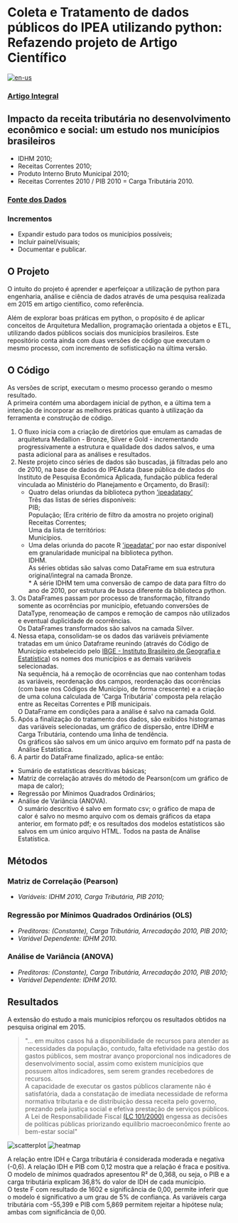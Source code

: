 # Coleta e Tratamento de dados públicos do IPEA utilizando python: Refazendo projeto de Artigo Científico

[![en-us](https://img.shields.io/badge/lang-en--us-red.svg)](https://github.com/puffdapaz/pythonIPEA/blob/main/README.en-US.md)

### [Artigo Integral](https://github.com/puffdapaz/pythonIPEA/blob/main/Impacto%20da%20receita%20tributária%20no%20desenvolvimento%20econômico%20e%20social.%20um%20estudo%20nos%20municípios%20brasileiros.pdf)

## Impacto da receita tributária no desenvolvimento econômico e social: um estudo nos municípios brasileiros
- IDHM 2010;
- Receitas Correntes 2010;
- Produto Interno Bruto Municipal 2010;
- Receitas Correntes 2010 / PIB 2010 = Carga Tributária 2010.

### [Fonte dos Dados](http://www.ipeadata.gov.br/Default.aspx)

### Incrementos
- Expandir estudo para todos os municípios possíveis;
- Incluir painel/visuais;
- Documentar e publicar.

## O Projeto
O intuito do projeto é aprender e aperfeiçoar a utilização de python para engenharia, análise e ciência de dados através de uma pesquisa realizada em 2015 em artigo científico, como referência.

Além de explorar boas práticas em python, o propósito é de aplicar conceitos de Arquitetura Medallion, programação orientada a objetos e ETL, utilizando dados públicos sociais dos municípios brasileiros. Este repositório conta ainda com duas versões de código que executam o mesmo processo, com incremento de sofisticação na última versão.

## O Código
As versões de script, executam o mesmo processo gerando o mesmo resultado. <br/>
A primeira contém uma abordagem inicial de python, e a última tem a intenção de incorporar as melhores práticas quanto à utilização da ferramenta e construção de código.

1. O fluxo inicia com a criação de diretórios que emulam as camadas de arquitetura Medallion - Bronze, Silver e Gold - incrementando progressivamente a estrutura e qualidade dos dados salvos, e uma pasta adicional para as análises e resultados.
2. Neste projeto cinco séries de dados são buscadas, já filtradas pelo ano de 2010, na base de dados do IPEAdata (base pública de dados do Instituto de Pesquisa Econômica Aplicada, fundação pública federal vinculada ao Ministério do Planejamento e Orçamento, do Brasil):
    - Quatro delas oriundas da biblioteca python ['ipeadatapy'](https://pypi.org/project/ipeadatapy/)<br/>
        Três das listas de séries disponíveis:<br/>
            PIB;<br/>
            População; (Era critério de filtro da amostra no projeto original)<br/>
            Receitas Correntes;<br/>
        Uma da lista de territórios:<br/>
            Municípios.<br/>
    - Uma delas oriunda do pacote R ['ipeadatar'](https://cran.r-project.org/web/packages/ipeadatar/index.html) por nao estar disponível em granularidade municipal na biblioteca python.<br/>
        IDHM.<br/>
As séries obtidas são salvas como DataFrame em sua estrutura original/integral na camada Bronze.<br/>
\* A série IDHM tem uma conversão de campo de data para filtro do ano de 2010, por estrutura de busca diferente da biblioteca python.
3. Os DataFrames passam por processo de transformação, filtrando somente as ocorrências por município, efetuando conversões de DataType, renomeação de campos e remoção de campos não utilizados e eventual duplicidade de ocorrências.<br/>
Os DataFrames transformados são salvos na camada Silver.
4. Nessa etapa, consolidam-se os dados das variáveis préviamente tratadas em um único Dataframe reunindo (através do Código de Município estabelecido pelo [IBGE - Instituto Brasileiro de Geografia e Estatística](https://servicodados.ibge.gov.br/api/docs/)) os nomes dos municípios e as demais variáveis selecionadas.<br/>
Na sequência, há a remoção de ocorrências que nao contenham todas as variáveis, reordenação dos campos, reordenação das ocorrências (com base nos Códigos de Município, de forma crescente) e a criação de uma coluna calculada de 'Carga Tributária' composta pela relação entre as Receitas Correntes e PIB municipais.<br/>
O DataFrame em condições para a análise é salvo na camada Gold.
5. Após a finalização do tratamento dos dados, são exibidos histogramas das variáveis selecionadas, um gráfico de dispersão, entre IDHM e Carga Tributária, contendo uma linha de tendência.<br/>
Os gráficos são salvos em um único arquivo em formato pdf na pasta de Análise Estatística.
6. A partir do DataFrame finalizado, aplica-se então:<br/>
- Sumário de estatísticas descritivas básicas;<br/>
- Matriz de correlação através do método de Pearson(com um gráfico de mapa de calor);<br/>
- Regressão por Mínimos Quadrados Ordinários;<br/>
- Análise de Variância (ANOVA).<br/>
O sumário descritivo é salvo em formato csv; o gráfico de mapa de calor é salvo no mesmo arquivo com os demais gráficos da etapa anterior, em formato pdf; e os resultados dos modelos estatísticos são salvos em um único arquivo HTML. Todos na pasta de Análise Estatística.

## Métodos
### Matriz de Correlação (Pearson)
- *Variáveis: IDHM 2010, Carga Tributária, PIB 2010;*
### Regressão por Mínimos Quadrados Ordinários (OLS)
- *Preditoras: (Constante), Carga Tributária, Arrecadação 2010, PIB 2010;*<br/>
- *Variável Dependente: IDHM 2010.*
### Análise de Variância (ANOVA)
- *Preditoras: (Constante), Carga Tributária, Arrecadação 2010, PIB 2010;*<br/>
- *Variável Dependente: IDHM 2010.*

## Resultados
A extensão do estudo a mais municípios reforçou os resultados obtidos na pesquisa original em 2015. <br/>
>"... em muitos casos há a disponibilidade de recursos para atender as necessidades da população, contudo, falta efetividade na gestão dos gastos públicos, sem mostrar avanço proporcional nos indicadores de desenvolvimento social, assim como existem municípios que possuem altos indicadores, sem serem grandes recebedores de recursos.
><br/>
>A capacidade de executar os gastos públicos claramente não é satisfatória, dada a constatação de imediata necessidade de reforma normativa tributaria e de distribuição dessa receita pelo governo, prezando pela justiça social e efetiva prestação de serviços públicos. A Lei de Responsabilidade Fiscal [(LC 101/2000)](https://www.planalto.gov.br/ccivil_03/leis/lcp/lcp101.htm) engessa as decisões de políticas públicas priorizando equilíbrio macroeconômico frente ao bem-estar social"

![scatterplot](https://github.com/puffdapaz/pythonIPEA/blob/main/scatterplot.png)
![heatmap](https://github.com/puffdapaz/pythonIPEA/blob/main/heatmap.png)

A relação entre IDH e Carga tributária é considerada moderada e negativa (-0,6). A relação IDH e PIB com 0,12 mostra que a relação é fraca e positiva. <br/>
O modelo de mínimos quadrados apresentou R² de 0,368, ou seja, o PIB e a carga tributária explicam 36,8% do valor de IDH de cada município. <br/>
O teste F com resultado de 1602 e significância de 0,00, permite inferir que o modelo é significativo a um grau de 5% de confiança. As variáveis carga tributária com -55,399 e PIB com 5,869 permitem rejeitar a hipótese nula; ambas com significância de 0,00. <br/>